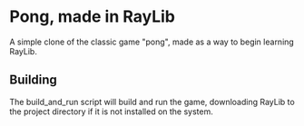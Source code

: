 # Pong, made in RayLib

A simple clone of the classic game "pong", made as a way to begin learning RayLib.

## Building

The build\_and\_run script will build and run the game, downloading RayLib to the project directory if it is not installed on the system.
